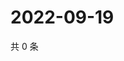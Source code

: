 # 2022-09-19

共 0 条

<!-- BEGIN WEIBO -->
<!-- 最后更新时间 Mon Sep 19 2022 00:03:27 GMT+0800 (China Standard Time) -->

<!-- END WEIBO -->
